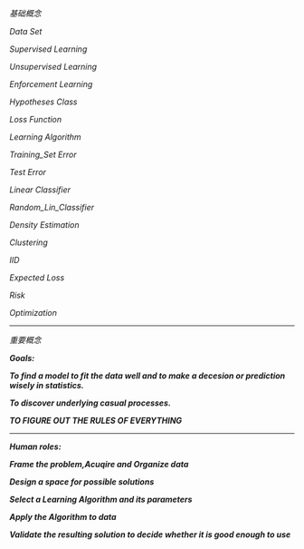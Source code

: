 *基础概念*

*Data Set*

*Supervised Learning*

*Unsupervised Learning*

*Enforcement Learning*

*Hypotheses Class*

*Loss Function*

*Learning Algorithm*

*Training_Set Error*

*Test Error*

*Linear Classifier*

*Random_Lin_Classifier*

*Density Estimation*

*Clustering*

*IID*

*Expected Loss*

*Risk*

*Optimization*
****

*重要概念*

***Goals:***

***To find a model to fit the data well and to make a decesion or prediction wisely in statistics.***

***To discover underlying casual processes.***

***TO FIGURE OUT THE RULES OF EVERYTHING***

***

***Human roles:***

***Frame the problem,Acuqire and Organize data***

***Design a space for possible solutions***

***Select a Learning Algorithm and its parameters***

***Apply the Algorithm to data***

***Validate the resulting solution to decide whether it is good enough to use***

